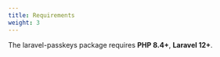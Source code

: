 ```yaml
---
title: Requirements
weight: 3
---
```


The laravel-passkeys package requires **PHP 8.4+**,  **Laravel 12+**. 

